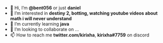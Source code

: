 - 👋 Hi, I’m **@bent056** or just **daniel**
- 👀 I’m interested in **destiny 2, botting, watching youtube videos about math i will never understand**
- 🌱 I’m currently learning **java**
- 💞️ I’m looking to collaborate on ...
- 📫 How to reach me **twitter.com/kirixha**, **kirixha#7759** on discord

<!---
bent056/bent056 is a ✨ special ✨ repository because its `README.md` (this file) appears on your GitHub profile.
You can click the Preview link to take a look at your changes.
--->
